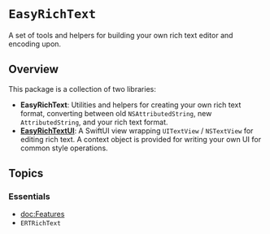 # ``EasyRichText``

A set of tools and helpers for building your own rich text editor and encoding upon.

## Overview

This package is a collection of two libraries:

- **EasyRichText**: Utilities and helpers for creating your own rich text format, converting between old `NSAttributedString`, new `AttributedString`, and your rich text format.
- [**EasyRichTextUI**](../ui): A SwiftUI view wrapping `UITextView` / `NSTextView` for editing rich text. A context object is provided for writing your own UI for common style operations.

## Topics

### Essentials

- <doc:Features>
- ``ERTRichText``

